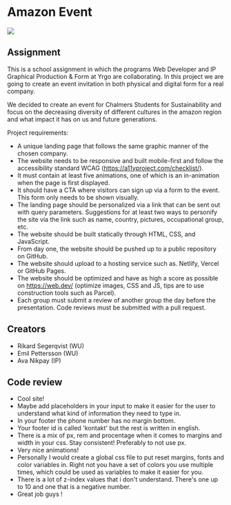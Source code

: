 # Amazon Event

![](https://media.giphy.com/media/65FpvO4afYixFr99xa/giphy.gif)

## Assignment

This is a school assignment in which the programs Web Developer and IP Graphical Production & Form at Yrgo are collaborating. In this project we are going to create an event invitation in both physical and digital form for a real company.

We decided to create an event for Chalmers Students for Sustainability and focus on the decreasing diversity of different cultures in the amazon region and what impact it has on us and future generations.

Project requirements:

-   A unique landing page that follows the same graphic manner of the chosen company.
-   The website needs to be responsive and built mobile-first and follow the accessibility standard WCAG (https://a11yproject.com/checklist/).
-   It must contain at least five animations, one of which is an in-animation when the page is first displayed.
-   It should have a CTA where visitors can sign up via a form to the event. This form only needs to be shown visually.
-   The landing page should be personalized via a link that can be sent out with query parameters. Suggestions for at least two ways to personify the site via the link such as name, country, pictures, occupational group, etc.
-   The website should be built statically through HTML, CSS, and JavaScript.
-   From day one, the website should be pushed up to a public repository on GitHub.
-   The website should upload to a hosting service such as. Netlify, Vercel or GitHub Pages.
-   The website should be optimized and have as high a score as possible on https://web.dev/ (optimize images, CSS and JS, tips are to use construction tools such as Parcel).
-   Each group must submit a review of another group the day before the presentation. Code reviews must be submitted with a pull request.

## Creators

-   Rikard Segerqvist (WU)
-   Emil Pettersson (WU)
-   Ava Nikpay (IP)

## Code review

-   Cool site!
-   Maybe add placeholders in your input to make it easier for the user to understand what kind of information they need to type in.
-   In your footer the phone number has no margin bottom.
-   Your footer id is called 'kontakt' but the rest is written in english.
-   There is a mix of px, rem and procentage when it comes to margins and width in your css. Stay consistent! Preferably to not use px.
-   Very nice animations!
-   Personally I would create a global css file to put reset margins, fonts and color variables in. Right not you have a set of colors you use multiple times, which could be used as variables to make it easier for you.
-   There is a lot of z-index values that i don't understand. There's one up to 10 and one that is a negative number.
-   Great job guys !
